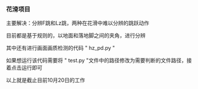 ### 花滑项目

主要解决：分辨F跳和Lz跳，两种在花滑中难以分辨的跳跃动作

  目前都是基于规则的，以地面和落地脚之间的夹角，进行分辨
  
  其中还有进行画面画质检测的代码 " hz_pd.py "
  
  如果想运行该代码需要将 " test.py "文件中的路径修改为需要判断的文件路径，接着点击运行即可
  
  以上就是截止目前10月20日的工作
